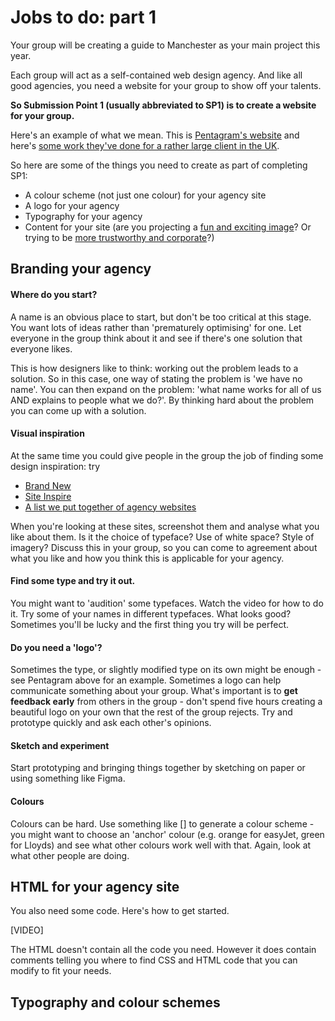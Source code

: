 # Jobs to do: part 1

Your group will be creating a guide to Manchester as your main project this year.

Each group will act as a self-contained web design agency. And like all good agencies, you need a website for your group to show off your talents.

**So Submission Point 1 (usually abbreviated to SP1) is to create a website for your group.**

Here's an example of what we mean. This is [Pentagram's website](https://www.pentagram.com/) and here's [some work they've done for a rather large client in the UK](https://www.pentagram.com/work/the-john-lewis-partnership).

So here are some of the things you need to create as part of completing SP1:
* A colour scheme (not just one colour) for your agency site
* A logo for your agency
* Typography for your agency
* Content for your site (are you projecting a [fun and exciting image](https://getcoleman.com/)? Or trying to be [more trustworthy and corporate](https://clarkecreatives.com/)?)

## Branding your agency

#### Where do you start? 

A name is an obvious place to start, but don't be too critical at this stage. You want lots of ideas rather than 'prematurely optimising' for one. Let everyone in the group think about it and see if there's one solution that everyone likes.

This is how designers like to think: working out the problem leads to a solution. So in this case, one way of stating the problem is 'we have no name'. You can then expand on the problem: 'what name works for all of us AND explains to people what we do?'. By thinking hard about the problem you can come up with a solution.

#### Visual inspiration

At the same time you could give people in the group the job of finding some design inspiration: try
* [Brand New](https://www.underconsideration.com/brandnew/)
* [Site Inspire](https://www.siteinspire.com/)
* [A list we put together of agency websites](https://github.com/wilsonderren/website-inspiration)

When you're looking at these sites, screenshot them and analyse what you like about them. Is it the choice of typeface? Use of white space? Style of imagery? Discuss this in your group, so you can come to agreement about what you like and how you think this is applicable for your agency.

#### Find some type and try it out.

You might want to 'audition' some typefaces. Watch the video for how to do it. Try some of your names in different typefaces. What looks good? Sometimes you'll be lucky and the first thing you try will be perfect.

#### Do you need a 'logo'?

Sometimes the type, or slightly modified type on its own might be enough - see Pentagram above for an example. Sometimes a logo can help communicate something about your group. What's important is to **get feedback early** from others in the group - don't spend five hours creating a beautiful logo on your own that the rest of the group rejects. Try and prototype quickly and ask each other's opinions.

#### Sketch and experiment

Start prototyping and bringing things together by sketching on paper or using something like Figma.

#### Colours

Colours can be hard. Use something like [] to generate a colour scheme - you might want to choose an 'anchor' colour (e.g. orange for easyJet, green for Lloyds) and see what other colours work well with that. Again, look at what other people are doing.

## HTML for your agency site

You also need some code. Here's how to get started.

[VIDEO]

The HTML doesn't contain all the code you need. However it does contain comments telling you where to find CSS and HTML code that you can modify to fit your needs.

## Typography and colour schemes



